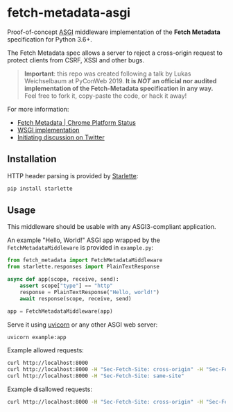 # fetch-metadata-asgi

Proof-of-concept [ASGI](https://asgi.readthedocs.io/en/latest/) middleware implementation of the **Fetch Metadata** specification for Python 3.6+.

The Fetch Metadata spec allows a server to reject a cross-origin request to protect clients from CSRF, XSSI and other bugs.

> **Important**: this repo was created following a talk by Lukas Weichselbaum at PyConWeb 2019. **It is _NOT_ an official nor audited implementation of the Fetch-Metadata specification in any way.** Feel free to fork it, copy-paste the code, or hack it away!

For more information:

- [Fetch Metadata | Chrome Platform Status](https://www.chromestatus.com/feature/5155867204780032)
- [WSGI implementation](https://github.com/empijei/sec-fetch-resource-isolation/blob/master/python/resource_isolation_middleware.py#L35)
- [Initiating discussion on Twitter](https://twitter.com/FlorimondManca/status/1132565224450592768)

## Installation

HTTP header parsing is provided by [Starlette](https://www.starlette.io):

```bash
pip install starlette
```

## Usage

This middleware should be usable with any ASGI3-compliant application.

An example "Hello, World!" ASGI app wrapped by the `FetchMetadataMiddleware` is provided in `example.py`:

```python
from fetch_metadata import FetchMetadataMiddleware
from starlette.responses import PlainTextResponse

async def app(scope, receive, send):
    assert scope["type"] == "http"
    response = PlainTextResponse("Hello, world!")
    await response(scope, receive, send)

app = FetchMetadataMiddleware(app)
```

Serve it using [uvicorn](https://www.uvicorn.org) or any other ASGI web server:

```bash
uvicorn example:app
```

Example allowed requests:

```bash
curl http://localhost:8000
curl http://localhost:8000 -H "Sec-Fetch-Site: cross-origin" -H "Sec-Fetch-Mode: navigate"
curl http://localhost:8000 -H "Sec-Fetch-Site: same-site"
```

Example disallowed requests:

```bash
curl http://localhost:8000 -H "Sec-Fetch-Site: cross-origin" -H "Sec-Fetch-Mode: cors"
```
